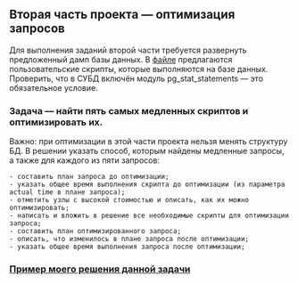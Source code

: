 ## Вторая часть проекта — оптимизация запросов
Для выполнения заданий второй части требуется развернуть предложенный дамп базы данных.
В [файле](https://github.com/SayJustOnlyMe/portfolio/blob/main/SQL/Yandex%20Workshop/SQL%20for%20development/Module%204/user_scripts.sql) предлагаются пользовательские скрипты, которые выполняются на базе данных. 
Проверить, что в СУБД включён модуль pg_stat_statements — это обязательное условие.

### Задача — найти пять самых медленных скриптов и оптимизировать их. 
Важно: при оптимизации в этой части проекта нельзя менять структуру БД.
В решении указать способ, которым найдены медленные запросы, а также для каждого из пяти запросов:
  
    - составить план запроса до оптимизации;
    - указать общее время выполнения скрипта до оптимизации (из параметра actual time в плане запроса);
    - отметить узлы с высокой стоимостью и описать, как их можно оптимизировать;
    - написать и вложить в решение все необходимые скрипты для оптимизации запроса;
    - составить план оптимизированного запроса;
    - описать, что изменилось в плане запроса после оптимизации;
    - указать общее время выполнения запроса после оптимизации;
### [Пример моего решения данной задачи](https://github.com/SayJustOnlyMe/portfolio/blob/main/SQL/Yandex%20Workshop/SQL%20for%20development/Module%204/queries_2.sql)
